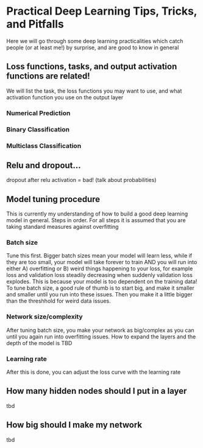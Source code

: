# Practical Deep Learning Tips, Tricks, and Pitfalls

Here we will go through some deep learning practicalities which catch people (or at least me!) by surprise, and are good to know in general

## Loss functions, tasks, and output activation functions are related!

We will list the task, the loss functions you may want to use, and what activation function you use on the output layer

### Numerical Prediction

### Binary Classification

### Multiclass Classification

## Relu and dropout...

dropout after relu activation = bad! (talk about probabilities)

## Model tuning procedure
This is currently my understanding of how to build a good deep learning model in general. Steps in order. For all steps it is assumed that you are taking standard measures against overfitting

### Batch size

Tune this first. Bigger batch sizes mean your model will learn less, while if they are too small, your model will take forever to train AND you will run into either A) overfitting or B) weird things happening to your loss, for example loss and validation loss steadily decreasing when suddenly validation loss explodes. This is because your model is too dependent on the training data! To tune batch size, a good rule of thumb is to start big, and make it smaller and smaller until you run into these issues. Then you make it a little bigger than the threshhold for weird data issues. 

### Network size/complexity

After tuning batch size, you make your network as big/complex as you can until you again run into overfitting issues. How to expand the layers and the depth of the model is TBD

### Learning rate

After this is done, you can adjust the loss curve with the learning rate

## How many hidden nodes should I put in a layer
tbd

## How big should I make my network
tbd
